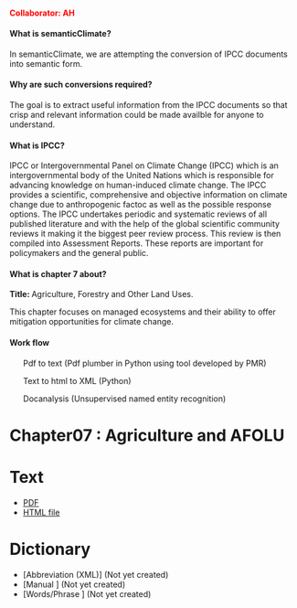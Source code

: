 <h4 style= "color: red"> Collaborator: AH </h4>

<h4> What is semanticClimate? </h4>
In semanticClimate, we are attempting the conversion of IPCC documents into semantic form. 

<h4> Why are such conversions required? </h4>
The goal is to extract useful information from the IPCC documents so that crisp and relevant information could be made availble for anyone to understand.

<h4> What is IPCC? </h4>

<p> IPCC or Intergovernmental Panel on Climate Change (IPCC) which is an intergovernmental body of the United Nations which is responsible for advancing knowledge on human-induced climate change. The IPCC provides a scientific, comprehensive and objective information on climate change due to anthropogenic factoc as well as the possible response options. The IPCC undertakes periodic and systematic reviews of all published literature and with the help of the global scientific community reviews it making it the biggest peer review process. This review is then compiled into Assessment Reports. These reports are important for policymakers and the general public. <p>

<h4> What is chapter 7 about?  </h4>

<b>Title: </b>Agriculture, Forestry and Other Land Uses. 
<p>This chapter focuses on managed ecosystems and their ability to offer mitigation opportunities for climate change.</p>

<h4> Work flow </h4> 

<ul> Pdf to text (Pdf plumber in Python using tool developed by PMR) </ul> 
<ul>Text to html to XML (Python) </ul>
<ul> Docanalysis (Unsupervised named entity recognition) </ul>
</div>

# Chapter07 : Agriculture and AFOLU

# Text

* [PDF](https://github.com/petermr/semanticClimate/blob/main/ipcc/ar6/wg3/Chapter07/fulltext.pdf)
* [HTML file](https://htmlpreview.github.io/?https://github.com/petermr/semanticClimate/blob/main/ipcc/ar6/wg3/Chapter07/fulltext.html)

# Dictionary
* [Abbreviation (XML)] (Not yet created)
* [Manual ] (Not yet created)
* [Words/Phrase ] (Not yet created)

